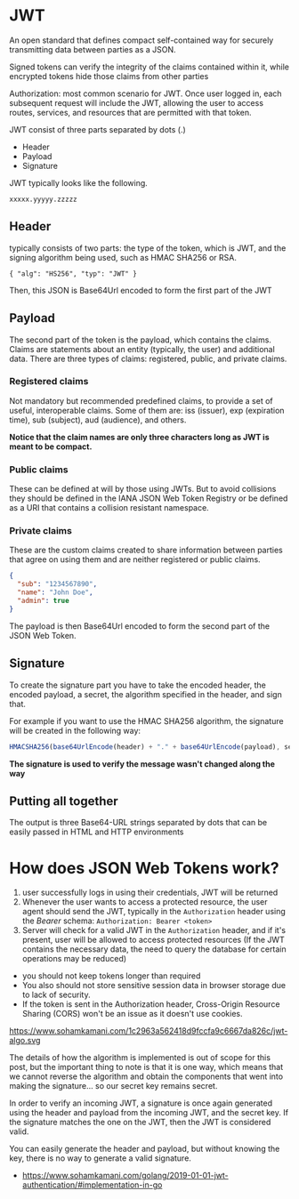 # JWT

An open standard that defines compact self-contained way for securely transmitting data between parties as a JSON.

Signed tokens can verify the integrity of the claims contained within it, while encrypted tokens hide those claims from other parties

Authorization: most common scenario for JWT. Once user logged in, each subsequent request will include the JWT, allowing the user to access routes, services, and resources that are permitted with that token.

JWT consist of three parts separated by dots (.)

- Header
- Payload
- Signature

JWT typically looks like the following.

`xxxxx.yyyyy.zzzzz`

## Header

typically consists of two parts: the type of the token, which is JWT, and the signing algorithm being used, such as HMAC SHA256 or RSA.

`{ "alg": "HS256", "typ": "JWT" }`

Then, this JSON is Base64Url encoded to form the first part of the JWT

## Payload

The second part of the token is the payload, which contains the claims. Claims are statements about an entity (typically, the user) and additional data. There are three types of claims: registered, public, and private claims.

### Registered claims

Not mandatory but recommended predefined claims, to provide a set of useful, interoperable claims. Some of them are: iss (issuer), exp (expiration time), sub (subject), aud (audience), and others.

**Notice that the claim names are only three characters long as JWT is meant to be compact.**

### Public claims

These can be defined at will by those using JWTs. But to avoid collisions they should be defined in the IANA JSON Web Token Registry or be defined as a URI that contains a collision resistant namespace.

### Private claims

These are the custom claims created to share information between parties that agree on using them and are neither registered or public claims.

```json
{
  "sub": "1234567890",
  "name": "John Doe",
  "admin": true
}
```

The payload is then Base64Url encoded to form the second part of the JSON Web Token.

## Signature

To create the signature part you have to take the encoded header, the encoded payload, a secret, the algorithm specified in the header, and sign that.

For example if you want to use the HMAC SHA256 algorithm, the signature will be created in the following way:

```js
HMACSHA256(base64UrlEncode(header) + "." + base64UrlEncode(payload), secret);
```

**The signature is used to verify the message wasn't changed along the way**

## Putting all together

The output is three Base64-URL strings separated by dots that can be easily passed in HTML and HTTP environments

# How does JSON Web Tokens work?

1. user successfully logs in using their credentials, JWT will be returned
2. Whenever the user wants to access a protected resource, the user agent should send the JWT, typically in the `Authorization` header using the _Bearer_ schema: `Authorization: Bearer <token>`
3. Server will check for a valid JWT in the `Authorization` header, and if it's present, user will be allowed to access protected resources (If the JWT contains the necessary data, the need to query the database for certain operations may be reduced)

- you should not keep tokens longer than required
- You also should not store sensitive session data in browser storage due to lack of security.
- If the token is sent in the Authorization header, Cross-Origin Resource Sharing (CORS) won't be an issue as it doesn't use cookies.

https://www.sohamkamani.com/1c2963a562418d9fccfa9c6667da826c/jwt-algo.svg

The details of how the algorithm is implemented is out of scope for this post, but the important thing to note is that it is one way, which means that we cannot reverse the algorithm and obtain the components that went into making the signature… so our secret key remains secret.

In order to verify an incoming JWT, a signature is once again generated using the header and payload from the incoming JWT, and the secret key. If the signature matches the one on the JWT, then the JWT is considered valid.

You can easily generate the header and payload, but without knowing the key, there is no way to generate a valid signature.

- https://www.sohamkamani.com/golang/2019-01-01-jwt-authentication/#implementation-in-go
